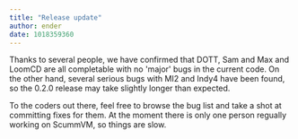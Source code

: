 ```yaml
---
title: "Release update"
author: ender
date: 1018359360
---
```


Thanks to several people, we have confirmed that DOTT, Sam and Max and LoomCD are all completable with no 'major' bugs in the current code. On the other hand, several serious bugs with MI2 and Indy4 have been found, so the 0.2.0 release may take slightly longer than expected.  
  
To the coders out there, feel free to browse the bug list and take a shot at committing fixes for them. At the moment there is only one person regually working on ScummVM, so things are slow.
